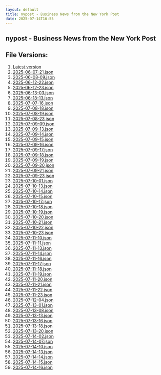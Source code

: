 ```yaml
---
layout: default
title: nypost - Business News from the New York Post
date: 2025-07-14T16:55
---
```


## nypost - Business News from the New York Post

<div id="data-chart"></div>
<div id="data-table"></div>
<script>
document.addEventListener('DOMContentLoaded', function(){
  document.getElementById('data-table').textContent = 'This source isn't supported for tables yet.';
});
</script>

## File Versions:
1. [Latest version](./latest.json)
2. [2025-06-07-21.json](./2025-06-07-21.json)
3. [2025-06-08-09.json](./2025-06-08-09.json)
4. [2025-06-12-22.json](./2025-06-12-22.json)
5. [2025-06-12-23.json](./2025-06-12-23.json)
6. [2025-06-13-03.json](./2025-06-13-03.json)
7. [2025-06-18-13.json](./2025-06-18-13.json)
8. [2025-07-07-16.json](./2025-07-07-16.json)
9. [2025-07-08-18.json](./2025-07-08-18.json)
10. [2025-07-08-19.json](./2025-07-08-19.json)
11. [2025-07-08-23.json](./2025-07-08-23.json)
12. [2025-07-09-09.json](./2025-07-09-09.json)
13. [2025-07-09-13.json](./2025-07-09-13.json)
14. [2025-07-09-14.json](./2025-07-09-14.json)
15. [2025-07-09-15.json](./2025-07-09-15.json)
16. [2025-07-09-16.json](./2025-07-09-16.json)
17. [2025-07-09-17.json](./2025-07-09-17.json)
18. [2025-07-09-18.json](./2025-07-09-18.json)
19. [2025-07-09-19.json](./2025-07-09-19.json)
20. [2025-07-09-20.json](./2025-07-09-20.json)
21. [2025-07-09-21.json](./2025-07-09-21.json)
22. [2025-07-09-23.json](./2025-07-09-23.json)
23. [2025-07-10-01.json](./2025-07-10-01.json)
24. [2025-07-10-13.json](./2025-07-10-13.json)
25. [2025-07-10-14.json](./2025-07-10-14.json)
26. [2025-07-10-15.json](./2025-07-10-15.json)
27. [2025-07-10-17.json](./2025-07-10-17.json)
28. [2025-07-10-18.json](./2025-07-10-18.json)
29. [2025-07-10-19.json](./2025-07-10-19.json)
30. [2025-07-10-20.json](./2025-07-10-20.json)
31. [2025-07-10-21.json](./2025-07-10-21.json)
32. [2025-07-10-22.json](./2025-07-10-22.json)
33. [2025-07-10-23.json](./2025-07-10-23.json)
34. [2025-07-11-10.json](./2025-07-11-10.json)
35. [2025-07-11-11.json](./2025-07-11-11.json)
36. [2025-07-11-13.json](./2025-07-11-13.json)
37. [2025-07-11-14.json](./2025-07-11-14.json)
38. [2025-07-11-16.json](./2025-07-11-16.json)
39. [2025-07-11-17.json](./2025-07-11-17.json)
40. [2025-07-11-18.json](./2025-07-11-18.json)
41. [2025-07-11-19.json](./2025-07-11-19.json)
42. [2025-07-11-20.json](./2025-07-11-20.json)
43. [2025-07-11-21.json](./2025-07-11-21.json)
44. [2025-07-11-22.json](./2025-07-11-22.json)
45. [2025-07-11-23.json](./2025-07-11-23.json)
46. [2025-07-12-04.json](./2025-07-12-04.json)
47. [2025-07-13-01.json](./2025-07-13-01.json)
48. [2025-07-13-08.json](./2025-07-13-08.json)
49. [2025-07-13-13.json](./2025-07-13-13.json)
50. [2025-07-13-16.json](./2025-07-13-16.json)
51. [2025-07-13-18.json](./2025-07-13-18.json)
52. [2025-07-13-20.json](./2025-07-13-20.json)
53. [2025-07-14-02.json](./2025-07-14-02.json)
54. [2025-07-14-07.json](./2025-07-14-07.json)
55. [2025-07-14-10.json](./2025-07-14-10.json)
56. [2025-07-14-13.json](./2025-07-14-13.json)
57. [2025-07-14-14.json](./2025-07-14-14.json)
58. [2025-07-14-15.json](./2025-07-14-15.json)
59. [2025-07-14-16.json](./2025-07-14-16.json)
